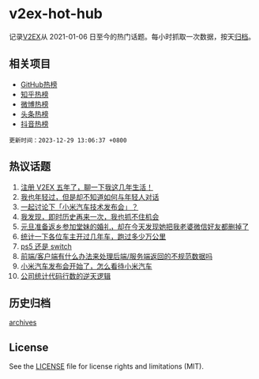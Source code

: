 # v2ex-hot-hub

 记录[V2EX](https://www.v2ex.com/)从 2021-01-06 日至今的热门话题。每小时抓取一次数据，按天[归档](archives)。
 
 ## 相关项目

- [GitHub热榜](https://github.com/snaildev/github-hot-hub)
- [知乎热榜](https://github.com/snaildev/zhihu-hot-hub)
- [微博热榜](https://github.com/snaildev/weibo-hot-hub)
- [头条热榜](https://github.com/snaildev/toutiao-hot-hub)
- [抖音热榜](https://github.com/snaildev/douyin-hot-hub)


 `更新时间：2023-12-29 13:06:37 +0800`

## 热议话题

1. [注册 V2EX 五年了，聊一下我这几年生活！](https://www.v2ex.com/t/1004101)
1. [我也年轻过，但是却不知道如何与年轻人对话](https://www.v2ex.com/t/1004081)
1. [一起讨论下「小米汽车技术发布会」？](https://www.v2ex.com/t/1004118)
1. [我发现，即时历史再来一次，我也抓不住机会](https://www.v2ex.com/t/1004148)
1. [元旦准备返乡参加堂妹的婚礼，却在今天发现她把我老婆微信好友都删掉了](https://www.v2ex.com/t/1004269)
1. [统计一下各位车主开过几年车，跑过多少万公里](https://www.v2ex.com/t/1004110)
1. [ps5 还是 switch](https://www.v2ex.com/t/1004267)
1. [前端/客户端有什么办法来处理后端/服务端返回的不规范数据吗](https://www.v2ex.com/t/1004262)
1. [小米汽车发布会开始了，怎么看待小米汽车](https://www.v2ex.com/t/1004108)
1. [公司统计代码行数的逆天逻辑](https://www.v2ex.com/t/1004126)

## 历史归档

[archives](archives)

## License

See the [LICENSE](LICENSE) file for license rights and limitations (MIT).
